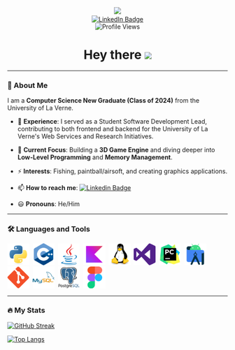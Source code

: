 <div id="header" align="center">
  <img src="https://media.giphy.com/media/M9gbBd9nbDrOTu1Mqx/giphy.gif" width="100"/>
</div>

<div id="badges" align="center">
  <a href="https://www.linkedin.com/in/ismail-abdullah-a22923229/">
    <img src="https://img.shields.io/badge/LinkedIn-blue?style=for-the-badge&logo=Linkedin&logoColor=white" alt="LinkedIn Badge"/>
  </a>
</div>

<div align="center">
  <img src="https://komarev.com/ghpvc/?username=Ismailab1&style=flat-square&color=blue" alt="Profile Views"/>
</div>

<h1 align="center">
  Hey there 
  <img src="https://media.giphy.com/media/hvRJCLFzcasrR4ia7z/giphy.gif" width="30px"/>
</h1>

---

### :seedling: About Me 
I am a **Computer Science New Graduate (Class of 2024)** from the University of La Verne.  

- :telescope: **Experience**: I served as a Student Software Development Lead, contributing to both frontend and backend for the University of La Verne's Web Services and Research Initiatives.

- :rocket: **Current Focus**: Building a **3D Game Engine** and diving deeper into **Low-Level Programming** and **Memory Management**.

- :zap: **Interests**: Fishing, paintball/airsoft, and creating graphics applications.

- :mailbox: **How to reach me**: 
  [![Linkedin Badge](https://img.shields.io/badge/-Ismail%20Abdullah-blue?style=flat&logo=Linkedin&logoColor=white)](https://www.linkedin.com/in/ismail-abdullah-a22923229/)

- :smiley: **Pronouns**: He/Him

---

### :hammer_and_wrench: Languages and Tools 
<div>
  <img src="https://github.com/devicons/devicon/blob/master/icons/python/python-original.svg" title="Python" width="50" height="50"/>&nbsp;
  <img src="https://github.com/devicons/devicon/blob/master/icons/cplusplus/cplusplus-original.svg" title="C++" width="50" height="50"/>&nbsp;
  <img src="https://github.com/devicons/devicon/blob/master/icons/java/java-original.svg" title="Java" width="50" height="50"/>&nbsp;
  <img src="https://github.com/devicons/devicon/blob/master/icons/kotlin/kotlin-original.svg" title="Kotlin" width="50" height="50"/>&nbsp;
  <img src="https://github.com/devicons/devicon/blob/master/icons/linux/linux-original.svg" title="Linux" width="50" height="50"/>&nbsp;
  <img src="https://github.com/devicons/devicon/blob/master/icons/visualstudio/visualstudio-plain.svg" title="Visual Studio" width="50" height="50"/>&nbsp;
  <img src="https://github.com/devicons/devicon/blob/master/icons/pycharm/pycharm-original.svg" title="PyCharm" width="50" height="50"/>&nbsp;
  <img src="https://github.com/devicons/devicon/blob/master/icons/androidstudio/androidstudio-original.svg" title="Android Studio" width="50" height="50"/>&nbsp;
  <img src="https://github.com/devicons/devicon/blob/master/icons/git/git-original.svg" title="Git" width="50" height="50"/>&nbsp;
  <img src="https://github.com/devicons/devicon/blob/master/icons/mysql/mysql-original-wordmark.svg" title="MySQL" width="50" height="50"/>&nbsp;
  <img src="https://github.com/devicons/devicon/blob/master/icons/postgresql/postgresql-original-wordmark.svg" title="PostgreSQL" width="50" height="50"/>&nbsp;
  <img src="https://github.com/devicons/devicon/blob/master/icons/figma/figma-original.svg" title="Figma" width="50" height="50"/>
</div>

---

### :fire: My Stats
[![GitHub Streak](http://github-readme-streak-stats.herokuapp.com?user=Ismailab1&theme=dark&background=000000)](https://git.io/streak-stats)

[![Top Langs](https://github-readme-stats.vercel.app/api/top-langs/?username=Ismailab1&layout=compact&theme=vision-friendly-dark)](https://github.com/anuraghazra/github-readme-stats)
